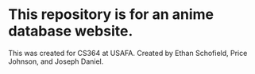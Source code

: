 # This repository is for an anime database website.
This was created for CS364 at USAFA.  Created by Ethan Schofield, Price Johnson, and Joseph Daniel.

